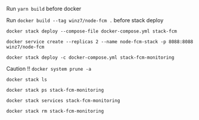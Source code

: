 Run `yarn build` before docker

Run `docker build --tag winz7/node-fcm .` before stack deploy

`docker stack deploy --compose-file docker-compose.yml stack-fcm`

`docker service create --replicas 2 --name node-fcm-stack -p 8088:8088 winz7/node-fcm`

`docker stack deploy -c docker-compose.yml stack-fcm-monitoring`

Caution !! `docker system prune -a`

`docker stack ls`

`docker stack ps stack-fcm-monitoring`

`docker stack services stack-fcm-monitoring`

`docker stack rm stack-fcm-monitoring`
